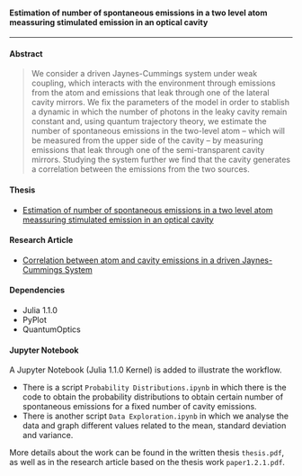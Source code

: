 #### **Estimation of number of spontaneous emissions in a two level atom meassuring stimulated emission in an optical cavity**
***
#### **Abstract** 
> We consider a driven Jaynes-Cummings system under weak coupling, which interacts with the environment through emissions from the atom and emissions that leak through one of the lateral cavity mirrors.  We fix the parameters of the model in order to stablish a dynamic in which the number of photons in the leaky cavity remain constant and, using quantum trajectory theory, we estimate the number of spontaneous emissions in the two-level atom – which will be measured from the upper side of the cavity – by measuring emissions that leak through one of the semi-transparent cavity mirrors. Studying the system further we find that the cavity generates a correlation between the emissions from the two sources.
#### Thesis 
- [Estimation of number of spontaneous emissions in a two level atom meassuring stimulated emission in an optical cavity](https://github.com/gpreisser/Thesis_Project/blob/master/Thesis/tesis6.pdf)
#### Research Article
- [Correlation between atom and cavity emissions in a driven Jaynes-Cummings System](https://github.com/gpreisser/Thesis_Project/blob/master/Research%20Article/paper1.2.1.pdf)
#### Dependencies
- Julia 1.1.0
- PyPlot
- QuantumOptics
#### Jupyter Notebook
A Jupyter Notebook (Julia 1.1.0 Kernel) is added to illustrate the workflow. 
- There is a script `Probability Distributions.ipynb` in which there is the code to obtain the probability distributions to obtain certain number of spontaneous emissions for a fixed number of cavity emissions.
- There is another script `Data Exploration.ipynb` in which we analyse the data and graph different values related to the mean, standard deviation and variance. 

More details about the work can be found in the written thesis `thesis.pdf`, as well as in the research article based on the thesis work `paper1.2.1.pdf`.
